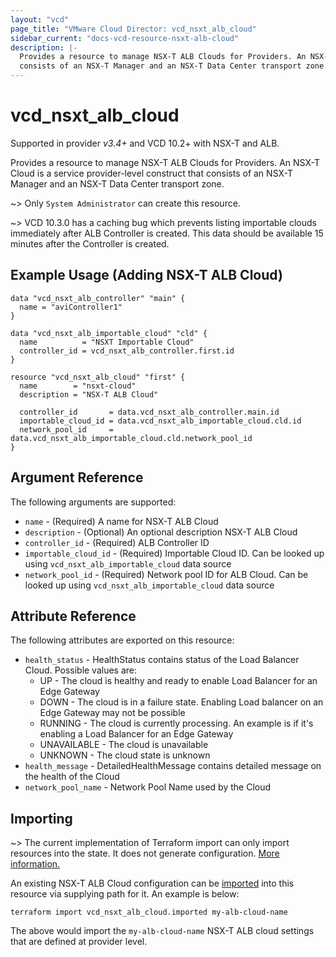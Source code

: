 ```yaml
---
layout: "vcd"
page_title: "VMware Cloud Director: vcd_nsxt_alb_cloud"
sidebar_current: "docs-vcd-resource-nsxt-alb-cloud"
description: |-
  Provides a resource to manage NSX-T ALB Clouds for Providers. An NSX-T Cloud is a service provider-level construct that
  consists of an NSX-T Manager and an NSX-T Data Center transport zone.
---
```


# vcd\_nsxt\_alb\_cloud

Supported in provider *v3.4+* and VCD 10.2+ with NSX-T and ALB.

Provides a resource to manage NSX-T ALB Clouds for Providers. An NSX-T Cloud is a service provider-level construct that
consists of an NSX-T Manager and an NSX-T Data Center transport zone.

~> Only `System Administrator` can create this resource.

~> VCD 10.3.0 has a caching bug which prevents listing importable clouds immediately after ALB Controller is created.
This data should be available 15 minutes after the Controller is created.

## Example Usage (Adding NSX-T ALB Cloud)

```hcl
data "vcd_nsxt_alb_controller" "main" {
  name = "aviController1"
}

data "vcd_nsxt_alb_importable_cloud" "cld" {
  name          = "NSXT Importable Cloud"
  controller_id = vcd_nsxt_alb_controller.first.id
}

resource "vcd_nsxt_alb_cloud" "first" {
  name        = "nsxt-cloud"
  description = "NSX-T ALB Cloud"

  controller_id       = data.vcd_nsxt_alb_controller.main.id
  importable_cloud_id = data.vcd_nsxt_alb_importable_cloud.cld.id
  network_pool_id     = data.vcd_nsxt_alb_importable_cloud.cld.network_pool_id
}
```

## Argument Reference

The following arguments are supported:

* `name` - (Required) A name for NSX-T ALB Cloud
* `description` - (Optional) An optional description NSX-T ALB Cloud
* `controller_id` - (Required) ALB Controller ID
* `importable_cloud_id` - (Required) Importable Cloud ID. Can be looked up using `vcd_nsxt_alb_importable_cloud` data
  source
* `network_pool_id` - (Required) Network pool ID for ALB Cloud. Can be looked up using `vcd_nsxt_alb_importable_cloud` data
  source


## Attribute Reference

The following attributes are exported on this resource:

* `health_status` - HealthStatus contains status of the Load Balancer Cloud. Possible values are:
  * UP - The cloud is healthy and ready to enable Load Balancer for an Edge Gateway
  * DOWN - The cloud is in a failure state. Enabling Load balancer on an Edge Gateway may not be possible
  * RUNNING - The cloud is currently processing. An example is if it's enabling a Load Balancer for an Edge Gateway
  * UNAVAILABLE - The cloud is unavailable
  * UNKNOWN - The cloud state is unknown
* `health_message` - DetailedHealthMessage contains detailed message on the health of the Cloud
* `network_pool_name` - Network Pool Name used by the Cloud


## Importing

~> The current implementation of Terraform import can only import resources into the state.
It does not generate configuration. [More information.](https://www.terraform.io/docs/import/)

An existing NSX-T ALB Cloud configuration can be [imported][docs-import] into this resource
via supplying path for it. An example is below:

[docs-import]: https://www.terraform.io/docs/import/

```
terraform import vcd_nsxt_alb_cloud.imported my-alb-cloud-name
```

The above would import the `my-alb-cloud-name` NSX-T ALB cloud settings that are defined at provider level.